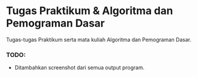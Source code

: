 # Tugas Praktikum & Algoritma dan Pemograman Dasar
Tugas-tugas Praktikum serta mata kuliah Algoritma dan Pemograman Dasar.

### TODO:
- Ditambahkan screenshot dari semua output program.
